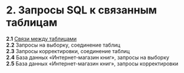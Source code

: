 # 2. Запросы SQL к связанным таблицам


**2.1**  [Связи между таблицами][2_1]  
**2.2**  Запросы на выборку, соединение таблиц  
**2.3**  Запросы корректировки, соединение таблиц  
**2.4**  База данных «Интернет-магазин книг», запросы на выборку  
**2.5**  База данных «Интернет-магазин книг», запросы корректировки



[2_1]: https://nbviewer.org/github/mksmpc/SQL_Interactive/blob/main/Part%202/2.1%20Table%20Relations.ipynb